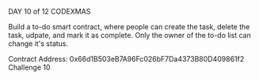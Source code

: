 DAY 10 of 12 CODEXMAS

Build a to-do smart contract, where people can create the task, delete the task, udpate, and mark it as complete. Only the owner of the to-do list can change it's status.


Contract Address: 0x66d1B503eB7A96Fc026bF7Da4373B80D409861f2
Challenge 10
